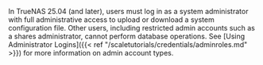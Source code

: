 &NewLine;

In TrueNAS 25.04 (and later), users must log in as a system administrator with full administrative access to upload or download a system configuration file.
Other users, including restricted admin accounts such as a shares administrator, cannot perform database operations.
See [Using Administrator Logins]({{< ref "/scaletutorials/credentials/adminroles.md" >}}) for more information on admin account types.
